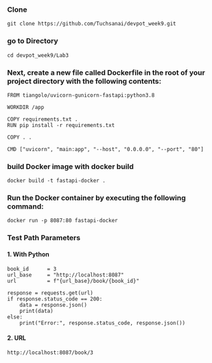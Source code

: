### Clone

```
git clone https://github.com/Tuchsanai/devpot_week9.git
```


### go to Directory
```
cd devpot_week9/Lab3

```




### Next, create a new file called Dockerfile in the root of your project directory with the following contents:
```
FROM tiangolo/uvicorn-gunicorn-fastapi:python3.8

WORKDIR /app

COPY requirements.txt .
RUN pip install -r requirements.txt

COPY . .

CMD ["uvicorn", "main:app", "--host", "0.0.0.0", "--port", "80"]

```

### build Docker image with docker build 
```
docker build -t fastapi-docker .
```

### Run the Docker container by executing the following command:
```
docker run -p 8087:80 fastapi-docker
```


### Test Path Parameters

#### 1. With Python
```
book_id      = 3
url_base     = "http://localhost:8087"
url          = f"{url_base}/book/{book_id}"

response = requests.get(url)
if response.status_code == 200:
    data = response.json()
    print(data)
else:
    print("Error:", response.status_code, response.json())
```

#### 2. URL

```
http://localhost:8087/book/3
```

